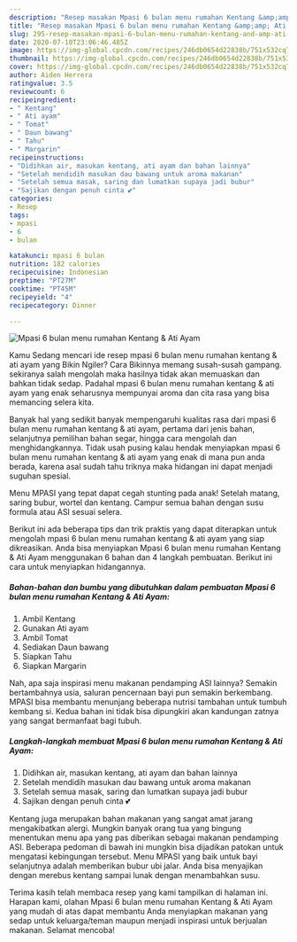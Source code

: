 ```yaml
---
description: "Resep masakan Mpasi 6 bulan menu rumahan Kentang &amp;amp; Ati Ayam | Resep Bumbu Mpasi 6 bulan menu rumahan Kentang &amp;amp; Ati Ayam Yang Mudah Dan Praktis"
title: "Resep masakan Mpasi 6 bulan menu rumahan Kentang &amp;amp; Ati Ayam | Resep Bumbu Mpasi 6 bulan menu rumahan Kentang &amp;amp; Ati Ayam Yang Mudah Dan Praktis"
slug: 295-resep-masakan-mpasi-6-bulan-menu-rumahan-kentang-and-amp-ati-ayam-resep-bumbu-mpasi-6-bulan-menu-rumahan-kentang-and-amp-ati-ayam-yang-mudah-dan-praktis
date: 2020-07-10T23:06:46.485Z
image: https://img-global.cpcdn.com/recipes/246db0654d22838b/751x532cq70/mpasi-6-bulan-menu-rumahan-kentang-ati-ayam-foto-resep-utama.jpg
thumbnail: https://img-global.cpcdn.com/recipes/246db0654d22838b/751x532cq70/mpasi-6-bulan-menu-rumahan-kentang-ati-ayam-foto-resep-utama.jpg
cover: https://img-global.cpcdn.com/recipes/246db0654d22838b/751x532cq70/mpasi-6-bulan-menu-rumahan-kentang-ati-ayam-foto-resep-utama.jpg
author: Aiden Herrera
ratingvalue: 3.5
reviewcount: 6
recipeingredient:
- " Kentang"
- " Ati ayam"
- " Tomat"
- " Daun bawang"
- " Tahu"
- " Margarin"
recipeinstructions:
- "Didihkan air, masukan kentang, ati ayam dan bahan lainnya"
- "Setelah mendidih masukan dau bawang untuk aroma makanan"
- "Setelah semua masak, saring dan lumatkan supaya jadi bubur"
- "Sajikan dengan penuh cinta 💕"
categories:
- Resep
tags:
- mpasi
- 6
- bulan

katakunci: mpasi 6 bulan 
nutrition: 182 calories
recipecuisine: Indonesian
preptime: "PT27M"
cooktime: "PT45M"
recipeyield: "4"
recipecategory: Dinner

---
```



![Mpasi 6 bulan menu rumahan Kentang &amp; Ati Ayam](https://img-global.cpcdn.com/recipes/246db0654d22838b/751x532cq70/mpasi-6-bulan-menu-rumahan-kentang-ati-ayam-foto-resep-utama.jpg)

Kamu Sedang mencari ide resep mpasi 6 bulan menu rumahan kentang &amp; ati ayam yang Bikin Ngiler? Cara Bikinnya memang susah-susah gampang. sekiranya salah mengolah maka hasilnya tidak akan memuaskan dan bahkan tidak sedap. Padahal mpasi 6 bulan menu rumahan kentang &amp; ati ayam yang enak seharusnya mempunyai aroma dan cita rasa yang bisa memancing selera kita.

Banyak hal yang sedikit banyak mempengaruhi kualitas rasa dari mpasi 6 bulan menu rumahan kentang &amp; ati ayam, pertama dari jenis bahan, selanjutnya pemilihan bahan segar, hingga cara mengolah dan menghidangkannya. Tidak usah pusing kalau hendak menyiapkan mpasi 6 bulan menu rumahan kentang &amp; ati ayam yang enak di mana pun anda berada, karena asal sudah tahu triknya maka hidangan ini dapat menjadi suguhan spesial.

Menu MPASI yang tepat dapat cegah stunting pada anak! Setelah matang, saring bubur, wortel dan kentang. Campur semua bahan dengan susu formula atau ASI sesuai selera.


Berikut ini ada beberapa tips dan trik praktis yang dapat diterapkan untuk mengolah mpasi 6 bulan menu rumahan kentang &amp; ati ayam yang siap dikreasikan. Anda bisa menyiapkan Mpasi 6 bulan menu rumahan Kentang &amp; Ati Ayam menggunakan 6 bahan dan 4 langkah pembuatan. Berikut ini cara untuk menyiapkan hidangannya.

<!--inarticleads1-->

##### Bahan-bahan dan bumbu yang dibutuhkan dalam pembuatan Mpasi 6 bulan menu rumahan Kentang &amp; Ati Ayam:

1. Ambil  Kentang
1. Gunakan  Ati ayam
1. Ambil  Tomat
1. Sediakan  Daun bawang
1. Siapkan  Tahu
1. Siapkan  Margarin


Nah, apa saja inspirasi menu makanan pendamping ASI lainnya? Semakin bertambahnya usia, saluran pencernaan bayi pun semakin berkembang. MPASI bisa membantu menunjang beberapa nutrisi tambahan untuk tumbuh kembang si. Kedua bahan ini tidak bisa dipungkiri akan kandungan zatnya yang sangat bermanfaat bagi tubuh. 

<!--inarticleads2-->

##### Langkah-langkah membuat Mpasi 6 bulan menu rumahan Kentang &amp; Ati Ayam:

1. Didihkan air, masukan kentang, ati ayam dan bahan lainnya
1. Setelah mendidih masukan dau bawang untuk aroma makanan
1. Setelah semua masak, saring dan lumatkan supaya jadi bubur
1. Sajikan dengan penuh cinta 💕


Kentang juga merupakan bahan makanan yang sangat amat jarang mengakibatkan alergi. Mungkin banyak orang tua yang bingung menentukan menu apa yang pas diberikan sebagai makanan pendamping ASI. Beberapa pedoman di bawah ini mungkin bisa dijadikan patokan untuk mengatasi kebingungan tersebut. Menu MPASI yang baik untuk bayi selanjutnya adalah memberikan bubur ubi jalar. Anda bisa menyajikan dengan merebus kentang sampai lunak dengan menambahkan susu. 

Terima kasih telah membaca resep yang kami tampilkan di halaman ini. Harapan kami, olahan Mpasi 6 bulan menu rumahan Kentang &amp; Ati Ayam yang mudah di atas dapat membantu Anda menyiapkan makanan yang sedap untuk keluarga/teman maupun menjadi inspirasi untuk berjualan makanan. Selamat mencoba!
